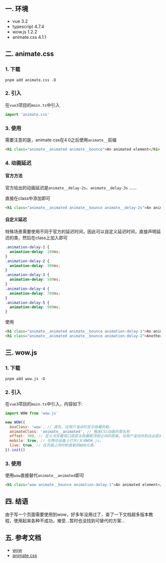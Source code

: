 ## 一. 环境

* vue 3.2
* typescript 4.7.4
* wow.js 1.2.2
* animate.css 4.1.1



## 二. animate.css

### 1. 下载

```
pnpm add animate.css -D
```

### 2. 引入

在`vue3`项目的`main.ts`中引入

```js
import 'animate.css'
```

### 3. 使用

需要注意的是，animate css在4.0之后使用`animate__`前缀

```html
<h1 class="animate__animated animate__bounce">An animated element</h1>
```

### 4. 动画延迟

#### 官方方法

官方给出的动画延迟是`animate__delay-2s`、`animate__delay-3s` ......

直接在class中添加即可

```html
<h1 class="animate__animated animate__bounce animate__delay-2s">An animated element</h1>
```

#### 自定义延迟

特殊场景需要使用不同于官方的延迟时间，因此可以自定义延迟时间，直接声明延迟的类，然后在class上加入即可

```css
.animation-delay-1 {
  animation-delay: 100ms;
}
.animation-delay-2 {
  animation-delay: 300ms;
}
.animation-delay-3 {
  animation-delay: 500ms;
}
.animation-delay-4 {
  animation-delay: 700ms;
}
.animation-delay-5 {
  animation-delay: 900ms;
}
```

使用

```html
<h1 class="animate__animated animate__bounce animation-delay-1">An animated element</h1>
<h1 class="animate__animated animate__bounce animation-delay-2">Another animated element</h1>
```



## 三. wow.js

### 1. 下载

```
pnpm add wow.js -D
```

### 2. 引入

在`vue3`项目的`main.ts`中引入，内容如下:

```js
import WOW from 'wow.js'

new WOW({
  boxClass: 'wow', // 类名，在用户滚动时显示隐藏的框。
  animateClass: 'animate__animated', // 触发CSS动画的类名称
  offset: 300, // 定义浏览器视口底部与隐藏框顶部之间的距离。当用户滚动并到达此距离时，隐藏的框会显示出来。
  mobile: true, // 在移动设备上打开/关闭WOW.js。
  live: true, // 在页面上同时检查新的WOW元素。
}).init()
```

### 3. 使用

使用`wow`直接替代`animate__animated`即可

```html
<h1 class="wow animate__bounce animation-delay-1">An animated element</h1>
```



## 四. 结语

由于写一个页面需要使用到wow，好多年没用过了，查了一下文档超多版本教程，使用起来各种不成功，难受...暂时也没找到可替代的方案...



## 五. 参考文档

* [wow](https://github.com/graingert/wow)
* [animate css](https://animate.style/)